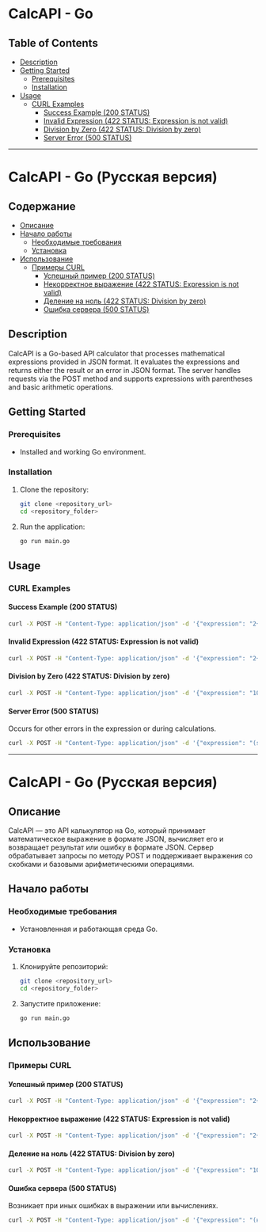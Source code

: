 # CalcAPI - Go

## Table of Contents
- [Description](#description)
- [Getting Started](#getting-started)
  - [Prerequisites](#prerequisites)
  - [Installation](#installation)
- [Usage](#usage)
  - [CURL Examples](#curl-examples)
    - [Success Example (200 STATUS)](#success-example-200-status)
    - [Invalid Expression (422 STATUS: Expression is not valid)](#invalid-expression-422-status-expression-is-not-valid)
    - [Division by Zero (422 STATUS: Division by zero)](#division-by-zero-422-status-division-by-zero)
    - [Server Error (500 STATUS)](#server-error-500-status)

---

# CalcAPI - Go (Русская версия)

## Содержание
- [Описание](#описание)
- [Начало работы](#начало-работы)
  - [Необходимые требования](#необходимые-требования)
  - [Установка](#установка)
- [Использование](#использование)
  - [Примеры CURL](#примеры-curl)
    - [Успешный пример (200 STATUS)](#успешный-пример-200-status)
    - [Некорректное выражение (422 STATUS: Expression is not valid)](#некорректное-выражение-422-status-expression-is-not-valid)
    - [Деление на ноль (422 STATUS: Division by zero)](#деление-на-ноль-422-status-division-by-zero)
    - [Ошибка сервера (500 STATUS)](#ошибка-сервера-500-status)

## Description

CalcAPI is a Go-based API calculator that processes mathematical expressions provided in JSON format. It evaluates the expressions and returns either the result or an error in JSON format. The server handles requests via the POST method and supports expressions with parentheses and basic arithmetic operations.

## Getting Started

### Prerequisites
- Installed and working Go environment.

### Installation
1. Clone the repository:
   ```bash
   git clone <repository_url>
   cd <repository_folder>
   ```
2. Run the application:
   ```bash
   go run main.go
   ```

## Usage

### CURL Examples

#### Success Example (200 STATUS)
```bash
curl -X POST -H "Content-Type: application/json" -d '{"expression": "2+2*2"}' http://localhost:8080/api/v1/calculate
```

#### Invalid Expression (422 STATUS: Expression is not valid)
```bash
curl -X POST -H "Content-Type: application/json" -d '{"expression": "2++2"}' http://localhost:8080/api/v1/calculate
```

#### Division by Zero (422 STATUS: Division by zero)
```bash
curl -X POST -H "Content-Type: application/json" -d '{"expression": "10/0"}' http://localhost:8080/api/v1/calculate
```

#### Server Error (500 STATUS)
Occurs for other errors in the expression or during calculations.

```bash
curl -X POST -H "Content-Type: application/json" -d '{"expression": "(some invalid expression)"}' http://localhost:8080/api/v1/calculate
```

---

# CalcAPI - Go (Русская версия)

## Описание

CalcAPI — это API калькулятор на Go, который принимает математическое выражение в формате JSON, вычисляет его и возвращает результат или ошибку в формате JSON. Сервер обрабатывает запросы по методу POST и поддерживает выражения со скобками и базовыми арифметическими операциями.

## Начало работы

### Необходимые требования
- Установленная и работающая среда Go.

### Установка
1. Клонируйте репозиторий:
   ```bash
   git clone <repository_url>
   cd <repository_folder>
   ```
2. Запустите приложение:
   ```bash
   go run main.go
   ```

## Использование

### Примеры CURL

#### Успешный пример (200 STATUS)
```bash
curl -X POST -H "Content-Type: application/json" -d '{"expression": "2+2*2"}' http://localhost:8080/api/v1/calculate
```

#### Некорректное выражение (422 STATUS: Expression is not valid)
```bash
curl -X POST -H "Content-Type: application/json" -d '{"expression": "2++2"}' http://localhost:8080/api/v1/calculate
```

#### Деление на ноль (422 STATUS: Division by zero)
```bash
curl -X POST -H "Content-Type: application/json" -d '{"expression": "10/0"}' http://localhost:8080/api/v1/calculate
```

#### Ошибка сервера (500 STATUS)
Возникает при иных ошибках в выражении или вычислениях.

```bash
curl -X POST -H "Content-Type: application/json" -d '{"expression": "(неверное выражение)"}' http://localhost:8080/api/v1/calculate
```
